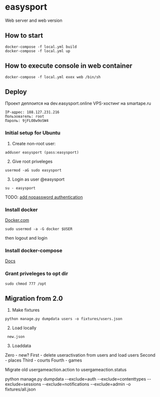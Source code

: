 # easysport
Web server and web version

## How to start

```
docker-compose -f local.yml build
docker-compose -f local.yml up
```

## How to execute console in web container

```
docker-compose -f local.yml exex web /bin/sh
```

## Deploy

Проект деплоится на dev.easysport.online
VPS-хостинг на smartape.ru

```
IP-адрес: 188.127.231.216
Пользователь: root
Пароль: 9jFLO8w9oSW4
```

### Initial setup for Ubuntu

1. Create non-root user:
```
adduser easysport (pass:easysport)
```

2. Give root priveleges
```
usermod -aG sudo easysport
```

3. Login as user @easysport
```
su - easysport
```

TODO: [add nopassword authentication](https://www.digitalocean.com/community/tutorials/initial-server-setup-with-ubuntu-16-04)

### Install docker

[Docker.com](https://docs.docker.com/install/linux/docker-ce/ubuntu/#supported-storage-drivers)
```
sudo usermod -a -G docker $USER
```
then logout and login

### Install docker-compose
[Docs](https://docs.docker.com/compose/django/#connect-the-database)

### Grant priveleges to opt dir
```
sudo chmod 777 /opt  
```

## Migration from 2.0

1. Make fixtures

```
python manage.py dumpdata users -o fixtures/users.json
```

2. Load locally

```angular2html
 new.json
```

3. Loaddata

Zero - new?
First - delete useractivation from users and load users
Second - places
Third - courts
Fourth - games

Migrate old usergameaction.action to usergameaction.status

python manage.py dumpdata --exclude=auth --exclude=contenttypes --exclude=sessions --exclude=notifications --exclude=admin -o fixtures/all.json